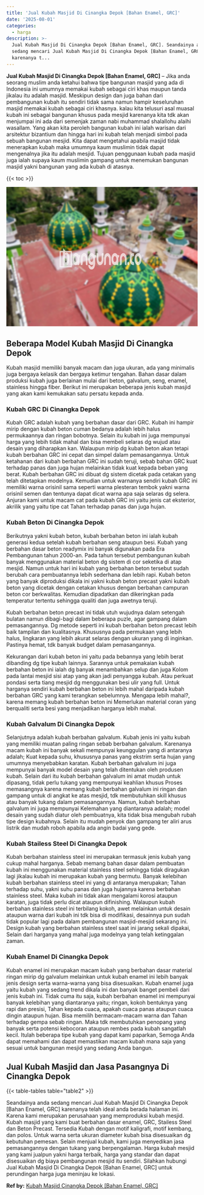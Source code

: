 ```yaml
---
title: 'Jual Kubah Masjid Di Cinangka Depok [Bahan Enamel, GRC]'
date: '2025-08-01'
categories:
  - harga
description: >-
  Jual Kubah Masjid Di Cinangka Depok [Bahan Enamel, GRC]. Seandainya anda
  sedang mencari Jual Kubah Masjid Di Cinangka Depok [Bahan Enamel, GRC]
  karenanya t...
---
```


**Jual Kubah Masjid Di Cinangka Depok \[Bahan Enamel, GRC\]** – Jika anda seorang muslim anda ketahui bahwa tipe bangunan masjid yang ada di Indonesia ini umumnya memakai kubah sebagai ciri khas maupun tanda jikalau itu adalah masjid. Meskipun design dan juga bahan dari pembangunan kubah itu sendiri tidak sama namun hampir keseluruhan masjid memakai kubah sebagai ciri khasnya. kalau kita telusuri asal muasal kubah ini sebagai bangunan khusus pada mesjid karenanya kita tdk akan menjumpai ini ada dari semenjak zaman nabi muhammad shalallohu alaihi wasallam. Yang akan kita peroleh bangunan kubah ini ialah warisan dari arsitektur bizantium dan hingga hari ini kubah telah menjadi simbol pada sebuah bangunan mesjid. Kita dapat mengetahui apabila masjid tidak menerapkan kubah maka umumnya kaum muslimin tidak dapat mengenalnya jika itu adalah mesjid. Tujuan penggunaan kubah pada masjid juga ialah supaya kaum muslimin gampang untuk menemukan bangunan masjid yakni bangunan yang ada kubah di atasnya.

{{< toc >}}

![Jual Kubah Masjid Di Cinangka Depok [Bahan Enamel, GRC]](/images/jual-kubah-masjid-28.png)

## Beberapa Model Kubah Masjid Di Cinangka Depok

Kubah masjid memiliki banyak macam dan juga ukuran, ada yang minimalis juga bergaya kelasik dan bergaya ketimur tengahan. Bahan dasar dalam produksi kubah juga berlainan mulai dari beton, galvalum, seng, enamel, stainless hingga fiber. Berikut ini merupakan beberapa jenis kubah masjid yang akan kami kemukakan satu persatu kepada anda.

### Kubah GRC Di Cinangka Depok

Kubah GRC adalah kubah yang berbahan dasar dari GRC. Kubah ini hampir mirip dengan kubah beton cuman bedanya adalah lebih halus permukaannya dan ringan bobotnya. Selain itu kubah ini juga mempunyai harga yang lebih tidak mahal dan bisa membeli selaras dg wujud atau desain yang diharapkan kan. Walaupun mirip dg kubah beton akan tetapi kubah berbahan GRC ini cepat dan simpel dalam pemasangannya. Untuk ketahanan dari kubah berbahan GRC ini sudah teruji, sebab bahan GRC kuat terhadap panas dan juga hujan melainkan tidak kuat kepada beban yang berat. Kubah berbahan GRC ini dibuat dg sistem dicetak pada cetakan yang telah ditetapkan modelnya. Kemudian untuk warnanya sendiri kubah GRC ini memiliki warna orisinil sama seperti warna plesteran tembok yakni warna orisinil semen dan tentunya dapat dicat warna apa saja selaras dg selera. Anjuran kami untuk macam cat pada kubah GRC ini yaitu jenis cat eksterior, akrilik yang yaitu tipe cat Tahan terhadap panas dan juga hujan.

### Kubah Beton Di Cinangka Depok

Berikutnya yakni kubah beton, kubah berbahan beton ini ialah kubah generasi kedua setelah kubah berbahan seng ataupun besi. Kubah yang berbahan dasar beton readymix ini banyak digunakan pada Era Pembangunan tahun 2000-an. Pada tahun tersebut pembangunan kubah banyak menggunakan material beton dg sistem di cor seketika di atap mesjid. Namun untuk hari ini kubah yang berbahan beton tersebut sudah berubah cara pembuatannya lebih sederhana dan lebih rapi. Kubah beton yang banyak diproduksi dikala ini yakni kubah beton precast yakni kubah beton yang dicetak dengan cetakan khusus dengan berbahan campuran beton cor berkwalitas. Kemudian dipadatkan dan dikeringkan pada temperatur tertentu sehingga qualiti dan juga awetnya teruji.

Kubah berbahan beton precast ini tidak utuh wujudnya dalam setengah bulatan namun dibagi-bagi dalam beberapa puzle, agar gampang dalam pemasangannya. Dg metode seperti ini kubah berbahan beton precast lebih baik tampilan dan kualitasnya. Khususnya pada permukaan yang lebih halus, lingkaran yang lebih akurat selaras dengan ukuran yang di inginkan. Pastinya hemat, tdk banyak budget dalam pemasangannya.

Kekurangan dari kubah beton ini yaitu pada bebannya yang lebih berat dibanding dg tipe kubah lainnya. Sarannya untuk pemakaian kubah berbahan beton ini ialah dg banyak menambahkan selup dan juga Kolom pada lantai mesjid sisi atap yang akan jadi penyangga kubah. Atau perkuat pondasi serta tiang mesjid dg menggunakan besi ulir yang full. Untuk harganya sendiri kubah berbahan beton ini lebih mahal daripada kubah berbahan GRC yang kami terangkan sebelumnya. Mengapa lebih mahal?, karena memang kubah berbahan beton ini Memerlukan material coran yang berqualiti serta besi yang menjadikan harganya lebih mahal.

### Kubah Galvalum Di Cinangka Depok

Selanjutnya adalah kubah berbahan galvalum. Kubah jenis ini yaitu kubah yang memiliki muatan paling ringan sebab berbahan galvalum. Karenanya macam kubah ini banyak sekali mempunyai keunggulan yang di antaranya adalah; Kuat kepada suhu, khususnya panas yang ekstrim serta hujan yang umumnya menyebabkan karatan. Kubah berbahan galvalum ini juga mempunyai banyak model desain yang telah ditentukan oleh produsen kubah. Selain dari itu kubah berbahan galvalum ini amat mudah untuk dipasang, tidak perlu tukang yang mempunyai keahlian khusus Proses memasangnya karena memang kubah berbahan galvalum ini ringan dan gampang untuk di angkat ke atas mesjid, tdk membutuhkan skill khusus atau banyak tukang dalam pemasangannya. Namun, kubah berbahan galvalum ini juga mempunyai Kelemahan yang diantaranya adalah; model desain yang sudah diatur oleh pembuatnya, kita tidak bisa mengubah rubah tipe design kubahnya. Selain itu mudah penyok dan gampang ter aliri arus listrik dan mudah roboh apabila ada angin badai yang gede.

### Kubah Stailess Steel Di Cinangka Depok

Kubah berbahan stainless steel ini merupakan termasuk jenis kubah yang cukup mahal harganya. Sebab memang bahan dasar dalam pembuatan kubah ini menggunakan material stainless steel sehingga tidak diragukan lagi jikalau kubah ini merupakan kubah yang bermutu. Banyak kelebihan kubah berbahan stainless steel ini yang di antaranya merupakan; Tahan terhadap suhu, yakni suhu panas dan juga hujannya karena berbahan stainless steel. Maka kubah ini tidak akan mengalami korosi ataupun karatan, juga tidak perlu dicat ataupun difinishing. Walaupun kubah berbahan stainless steel ini terbilang kokoh, awet melainkan untuk desain ataupun warna dari kubah ini tdk bisa di modifikasi, desainnya pun sudah tidak popular lagi pada dalam pembangunan masjid-mesjid sekarang ini. Design kubah yang berbahan stainless steel saat ini jarang sekali dipakai, Selain dari harganya yang mahal juga modelnya yang telah ketinggalan zaman.

### Kubah Enamel Di Cinangka Depok

Kubah enamel ini merupakan macam kubah yang berbahan dasar material ringan mirip dg galvalum melainkan untuk kubah enamel ini lebih banyak jenis design serta warna-warna yang bisa disesuaikan. Kubah enamel juga yaitu kubah yang sedang trend dikala ini dan banyak banget pembeli dari jenis kubah ini. Tidak cuma itu saja, kubah berbahan enamel ini mempunyai banyak kelebihan yang diantaranya yaitu; ringan, kokoh bentuknya yang rapi dan presisi, Tahan kepada cuaca, apakah cuaca panas ataupun cuaca dingin ataupun hujan. Bisa memilih bermacam-macam warna dan Tahan terhadap gempa sebab ringan. Maka tdk membutuhkan penopang yang banyak serta potensi kebocoran ataupun rembes pada kubah sangatlah kecil. Itulah beberapa tipe kubah yang dapat kami paparkan, Semoga Anda dapat memahami dan dapat memastikan macam kubah mana saja yang sesuai untuk bangunan mesjid yang sedang Anda bangun.

## Jual Kubah Masjid dan Jasa Pasangnya Di Cinangka Depok

{{< table-tables table="table2" >}}

Seandainya anda sedang mencari Jual Kubah Masjid Di Cinangka Depok \[Bahan Enamel, GRC\] karenanya telah ideal anda berada halaman ini. Karena kami merupakan perusahaan yang memproduksi kubah mesjid. Kubah masjid yang kami buat berbahan dasar enamel, GRC, Stailess Steel dan Beton Precast. Tersedia Kubah dengan motif kaligrafi, motif kembang, dan polos. Untuk warna serta ukuran diameter kubah bisa disesuaikan dg kebutuhan pemesan. Selain menjual kubah, kami juga menyedikan jasa pemasangannya dengan tukang yang berpengalaman. Harga kubah mesjid yang kami jualpun yakni harga terbaik, harga yang standar dan dapat disesuaikan dg biaya pembangunan mesjid itu sendiri. Silahkan hubungi Jual Kubah Masjid Di Cinangka Depok \[Bahan Enamel, GRC\] untuk perundingan harga juga meninjau ke lokasi.

**Ref by:** [Kubah Masjid Cinangka Depok [Bahan Enamel, GRC]](https://id.wikipedia.org/wiki/Kubah)
